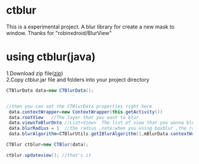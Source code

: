 # ctblur
This is a experimental project. A blur library for create a new mask to window. Thanks for "robinxdroid/BlurView"

# using ctblur(java)
1.Download zip file([zip](https://github.com/MrshaoGx/ctblur/blob/master/ctblur.zip))<br>
2.Copy ctblur.jar file and folders into your project directory<br>
```java
CTBlurData data=new CTBlurData();


//then you can set the CTBlurData properties right here
 data.contextWrapper=new ContextWrapper(this.getActivity())
 data.rootView   //The layer that you want to blur
 data.viewsToBlurOnto //List<View>  The list of view that you wanna blur to nullable
 data.blurRadius = 1  //the radius ,note:when you using boxblur ,the radius must be odd
 data.blurAlgorithm=CTBlurUtils.getIBlurAlgorithm(1,mBlurData.contextWrapper)  // 0:GaussianFastBlur  1:BoxBlur

CTBlur ctblur=new CTBlur(data);

ctblur.updateview(); //that's it
```

